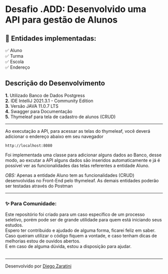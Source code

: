<h1> Desafio .ADD: Desenvolvido uma API para gestão de Alunos</h1>


<h2>🛑 Entidades implementadas:</h2>

<p>
✅ Aluno<br>
✅ Turma<br>
✅ Escola<br>
✅ Endereço<br>
</p>


<h2>Descrição do Desenvolvimento</h2>

<p>
<strong>	1.</strong> Utilizado Banco de Dados Postgress <br>
<strong>	2.</strong> IDE IntelliJ 2021.3.1 - Community Edition<br>
<strong>	3.</strong> Versão JAVA 11.0.7 LTS <br> 
<strong>	4.</strong> Swagger para Documentação <br>
<strong>	5.</strong> Thymeleaf para tela de cadastro de alunos (CRUD) <br>
</p>

----
Ao executação a API, para acessar as telas do thymeleaf, você deverá adicionar o endereço abaixo em seu navegador 

```
http://localhost:8080
```
Foi implementada uma classe para adicionar alguns dados ao Banco, desse modo, ao excutar a API alguns dados são inseridos automaticamente e já é possível ver as funcionalidades das telas referentes a entidade Aluno.

*OBS:* Apenas a entidade Aluno tem as funcionalidades (CRUD) desenvolvidas no Front-End pelo thymeleaf. As demais entidades poderão ser testadas através do Postman  

----

<h3> ✨ Para Comunidade:</h3> 


<p>
Este repositório foi criado para um caso específico de um processo seletivo, porém pode ser de grande utilidade para quem está iniciando seus estudos.<br>
Espero ter contribuido e ajudado de alguma forma, ficarei feliz em saber. Caso queiram utilizar o código fiquem a vontade, e caso tenham dicas de melhorias estou de ouvidos abertos.<br>
E em caso de alguma dúvida, estou a disposição para ajudar.<br>
<br>

------------

Desenvolvido por [Diego Zaratini](https://www.linkedin.com/in/diego-zaratini-constantino/ "Diego Zaratini")